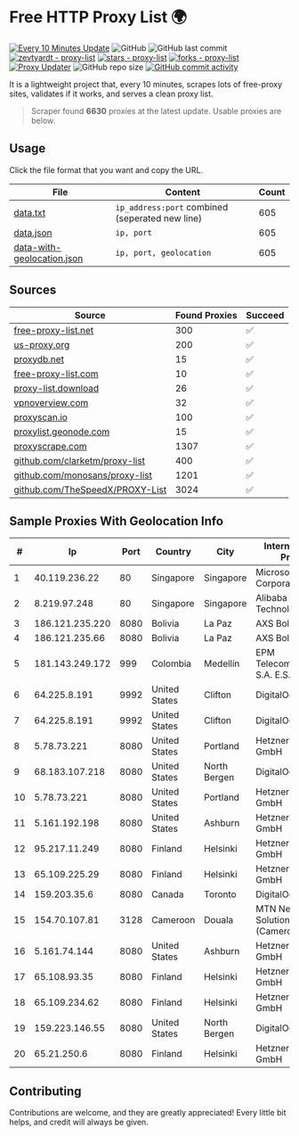 
# Free HTTP Proxy List 🌍

[![Every 10 Minutes Update](https://github.com/mertguvencli/http-proxy-list/actions/workflows/main.yml/badge.svg?branch=main)](https://github.com/mertguvencli/http-proxy-list/actions/workflows/main.yml)
![GitHub](https://img.shields.io/github/license/mertguvencli/http-proxy-list)
![GitHub last commit](https://img.shields.io/github/last-commit/mertguvencli/http-proxy-list)
[![zevtyardt - proxy-list](https://img.shields.io/static/v1?label=zevtyardt&message=proxy-list&color=blue&logo=github)](https://github.com/zevtyardt/proxy-list "Go to GitHub repo")
[![stars - proxy-list](https://img.shields.io/github/stars/zevtyardt/proxy-list?style=social)](https://github.com/zevtyardt/proxy-list)
[![forks - proxy-list](https://img.shields.io/github/forks/zevtyardt/proxy-list?style=social)](https://github.com/zevtyardt/proxy-list)
[![Proxy Updater](https://github.com/zevtyardt/proxy-list/workflows/Proxy%20Updater/badge.svg)](https://github.com/zevtyardt/proxy-list/actions?query=workflow:"Proxy+Updater")
![GitHub repo size](https://img.shields.io/github/repo-size/zevtyardt/proxy-list)
[![GitHub commit activity](https://img.shields.io/github/commit-activity/m/zevtyardt/proxy-list?logo=commits)](https://github.com/zevtyardt/proxy-list/commits/main)

It is a lightweight project that, every 10 minutes, scrapes lots of free-proxy sites, validates if it works, and serves a clean proxy list.

> Scraper found **6630** proxies at the latest update. Usable proxies are below.

## Usage

Click the file format that you want and copy the URL.

|File|Content|Count|
|----|-------|-----|
|[data.txt](https://raw.githubusercontent.com/mertguvencli/http-proxy-list/main/proxy-list/data.txt)|`ip_address:port` combined (seperated new line)|605|
|[data.json](https://raw.githubusercontent.com/mertguvencli/http-proxy-list/main/proxy-list/data.json)|`ip, port`|605|
|[data-with-geolocation.json](https://raw.githubusercontent.com/mertguvencli/http-proxy-list/main/proxy-list/data-with-geolocation.json)|`ip, port, geolocation`|605|

## Sources

|Source|Found Proxies|Succeed|
|------|-------------|-------|
|[free-proxy-list.net](https://free-proxy-list.net)|300|✅|
|[us-proxy.org](https://www.us-proxy.org)|200|✅|
|[proxydb.net](http://proxydb.net)|15|✅|
|[free-proxy-list.com](https://free-proxy-list.com/?page=&port=&type%5B%5D=http&type%5B%5D=https&up_time=0&search=Search)|10|✅|
|[proxy-list.download](https://www.proxy-list.download/HTTP)|26|✅|
|[vpnoverview.com](https://vpnoverview.com/privacy/anonymous-browsing/free-proxy-servers)|32|✅|
|[proxyscan.io](https://www.proxyscan.io)|100|✅|
|[proxylist.geonode.com](https://proxylist.geonode.com/api/proxy-list?limit=300&page=1&sort_by=lastChecked&sort_type=desc&protocols=http,https)|15|✅|
|[proxyscrape.com](https://api.proxyscrape.com/v2/?request=displayproxies&protocol=http&timeout=10000&country=all&ssl=all&anonymity=all)|1307|✅|
|[github.com/clarketm/proxy-list](https://raw.githubusercontent.com/clarketm/proxy-list/master/proxy-list-raw.txt)|400|✅|
|[github.com/monosans/proxy-list](https://raw.githubusercontent.com/monosans/proxy-list/main/proxies/http.txt)|1201|✅|
|[github.com/TheSpeedX/PROXY-List](https://raw.githubusercontent.com/TheSpeedX/PROXY-List/master/http.txt)|3024|✅|


## Sample Proxies With Geolocation Info

|#|Ip|Port|Country|City|Internet Service Provider|
|-|--|----|-------|----|-------------------------|
|1|40.119.236.22|80|Singapore|Singapore|Microsoft Corporation|
|2|8.219.97.248|80|Singapore|Singapore|Alibaba (US) Technology Co., Ltd.|
|3|186.121.235.220|8080|Bolivia|La Paz|AXS Bolivia S. A.|
|4|186.121.235.66|8080|Bolivia|La Paz|AXS Bolivia S. A.|
|5|181.143.249.172|999|Colombia|Medellín|EPM Telecomunicaciones S.A. E.S.P.|
|6|64.225.8.191|9992|United States|Clifton|DigitalOcean, LLC|
|7|64.225.8.191|9992|United States|Clifton|DigitalOcean, LLC|
|8|5.78.73.221|8080|United States|Portland|Hetzner Online GmbH|
|9|68.183.107.218|8080|United States|North Bergen|DigitalOcean, LLC|
|10|5.78.73.221|8080|United States|Portland|Hetzner Online GmbH|
|11|5.161.192.198|8080|United States|Ashburn|Hetzner Online GmbH|
|12|95.217.11.249|8080|Finland|Helsinki|Hetzner Online GmbH|
|13|65.109.225.29|8080|Finland|Helsinki|Hetzner Online GmbH|
|14|159.203.35.6|8080|Canada|Toronto|DigitalOcean, LLC|
|15|154.70.107.81|3128|Cameroon|Douala|MTN Network Solutions (Cameroon)|
|16|5.161.74.144|8080|United States|Ashburn|Hetzner Online GmbH|
|17|65.108.93.35|8080|Finland|Helsinki|Hetzner Online GmbH|
|18|65.109.234.62|8080|Finland|Helsinki|Hetzner Online GmbH|
|19|159.223.146.55|8080|United States|North Bergen|DigitalOcean, LLC|
|20|65.21.250.6|8080|Finland|Helsinki|Hetzner Online GmbH|



## Contributing

Contributions are welcome, and they are greatly appreciated! Every
little bit helps, and credit will always be given.

